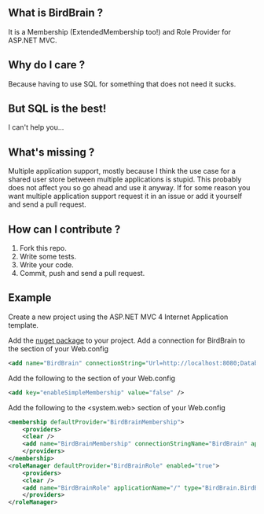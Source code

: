 ## What is BirdBrain ?

It is a Membership (ExtendedMembership too!) and Role Provider for ASP.NET MVC.

## Why do I care ?

Because having to use SQL for something that does not need it sucks.

## But SQL is the best!

I can't help you...

## What's missing ?

Multiple application support, mostly because I think the use case for a shared user store between multiple applications is stupid. This probably does not affect you so go ahead and use it anyway. If for some reason you want multiple application support request it in an issue or add it yourself and send a pull request.

## How can I contribute ?

1. Fork this repo.
2. Write some tests.
3. Write your code.
4. Commit, push and send a pull request.

## Example

Create a new project using the ASP.NET MVC 4 Internet Application template.

Add the [nuget package](https://nuget.org/packages/BirdBrain) to your project.
Add a connection for BirdBrain to the <connectionStrings> section of your Web.config
```xml
<add name="BirdBrain" connectionString="Url=http://localhost:8080;Database=BirdBrainMVC" providerName="Raven.Client.Document.DocumentStore"/>
```

Add the following to the <appSettings> section of your Web.config
```xml
<add key="enableSimpleMembership" value="false" />
```

Add the following to the <system.web> section of your Web.config
```xml
<membership defaultProvider="BirdBrainMembership">
    <providers>
    <clear />
    <add name="BirdBrainMembership" connectionStringName="BirdBrain" applicationName="/" minRequiredPasswordLength="6" maxInvalidPasswordAttempts="5" minRequiredNonAlphanumericCharacters="0" passwordFormat="Hashed" passwordStrengthRegularExpression="[\d\w].*" requiresQuestionAndAnswer="true" type="BirdBrain.BirdBrainExtendedMembershipProvider, BirdBrain" />
    </providers>
</membership>
<roleManager defaultProvider="BirdBrainRole" enabled="true">
    <providers>
    <clear />
    <add name="BirdBrainRole" applicationName="/" type="BirdBrain.BirdBrainRoleProvider, BirdBrain" />
    </providers>
</roleManager>
```